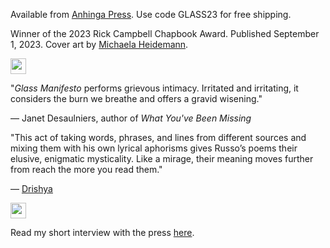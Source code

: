 Available from [Anhinga Press](https://www.anhingapress.org/poetry/glass-manifesto-by-will-russo?category=Chapbooks). Use code GLASS23 for free shipping.

Winner of the 2023 Rick Campbell Chapbook Award. Published September 1, 2023. Cover art by [Michaela Heidemann](https://www.instagram.com/feverfew_art/).

<img src="/images/gm-symbol.png" width="25" alt="" />

"_Glass Manifesto_ performs grievous intimacy. Irritated and irritating, it considers the burn we breathe and offers a gravid wisening."

— Janet Desaulniers, author of _What You've Been Missing_

"This act of taking words, phrases, and lines from different sources and mixing them with his own lyrical aphorisms gives Russo’s poems their elusive, enigmatic mysticality. Like a mirage, their meaning moves further from reach the more you read them."

— [Drishya](https://phillychapbookreview.org/resistance-and-resignation-in-will-russos-glass-manifesto/)

<img src="/images/gm-symbol.png" width="25" alt="" />

Read my short interview with the press [here](https://www.instagram.com/p/CxYZ3QsLH2h/?img_index=1).
